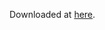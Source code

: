 Downloaded at [here](https://drive.google.com/drive/folders/0B--ZKWD8ahE4RjFLUkVQTm93WVU?usp=sharing).

